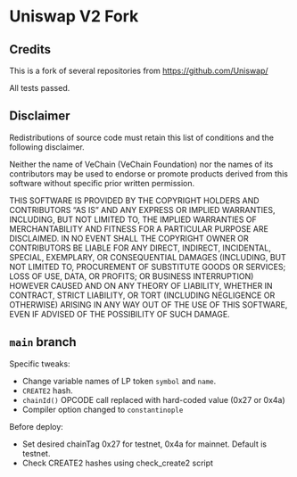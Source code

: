 # Uniswap V2 Fork

## Credits
This is a fork of several repositories from https://github.com/Uniswap/

All tests passed.

## Disclaimer
Redistributions of source code must retain this list of conditions and the following disclaimer.

Neither the name of VeChain (VeChain Foundation) nor the names of its contributors may be used to endorse or promote products derived from this software without specific prior written permission.

THIS SOFTWARE IS PROVIDED BY THE COPYRIGHT HOLDERS AND CONTRIBUTORS “AS IS” AND ANY EXPRESS OR IMPLIED WARRANTIES, INCLUDING, BUT NOT LIMITED TO, THE IMPLIED WARRANTIES OF MERCHANTABILITY AND FITNESS FOR A PARTICULAR PURPOSE ARE DISCLAIMED. IN NO EVENT SHALL THE COPYRIGHT OWNER OR CONTRIBUTORS BE LIABLE FOR ANY DIRECT, INDIRECT, INCIDENTAL, SPECIAL, EXEMPLARY, OR CONSEQUENTIAL DAMAGES (INCLUDING, BUT NOT LIMITED TO, PROCUREMENT OF SUBSTITUTE GOODS OR SERVICES; LOSS OF USE, DATA, OR PROFITS; OR BUSINESS INTERRUPTION) HOWEVER CAUSED AND ON ANY THEORY OF LIABILITY, WHETHER IN CONTRACT, STRICT LIABILITY, OR TORT (INCLUDING NEGLIGENCE OR OTHERWISE) ARISING IN ANY WAY OUT OF THE USE OF THIS SOFTWARE, EVEN IF ADVISED OF THE POSSIBILITY OF SUCH DAMAGE.

## `main` branch

Specific tweaks:
- Change variable names of LP token `symbol` and `name`.
- `CREATE2` hash. 
- `chainId()` OPCODE call replaced with hard-coded value (0x27 or 0x4a)
- Compiler option changed to `constantinople`

Before deploy:
 - Set desired chainTag 0x27 for testnet, 0x4a for mainnet. Default is testnet.
 - Check CREATE2 hashes using check_create2 script
